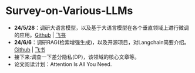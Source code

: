 # Survey-on-Various-LLMs
* **24/5/28**：调研大语言模型，以及基于大语言模型在各个垂直领域上进行微调的应用。[Github](./LLMs-Survey.md) | [飞书](https://w001bq5fla4.feishu.cn/docx/CsrgdC9vIo577zxILiJcUpunnTh?from=from_copylink)
* **24/6/6**：调研RAG(检索增强生成)，以及开源项目，对Langchain简要介绍。[Github](./RAG-Survey.md) | [飞书](https://w001bq5fla4.feishu.cn/wiki/Nh7gw9N6Wiz5qekxKNXc3dsCnjd?from=from_copylink)
* 接下来:调查一下差分隐私(DP)，该领域的核心文章等。
* 论文阅读计划：Attention Is All You Need.